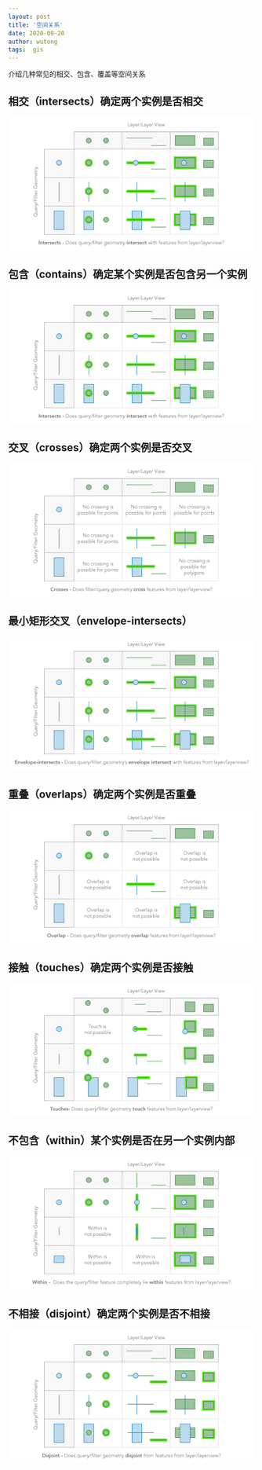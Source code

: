 ```yaml
---
layout: post
title: '空间关系'
date: 2020-09-20
author: wutong
tags:  gis
---
```


介绍几种常见的相交、包含、覆盖等空间关系

## 相交（intersects）确定两个实例是否相交

![](/screenshot/2020-09-22/intersects.png)

## 包含（contains）确定某个实例是否包含另一个实例

![](/screenshot/2020-09-22/intersects.png)

## 交叉（crosses）确定两个实例是否交叉

![](/screenshot/2020-09-22/crosses.png)

## 最小矩形交叉（envelope-intersects）

![](/screenshot/2020-09-22/envelope-intersects.png)

## 重叠（overlaps）确定两个实例是否重叠

![](/screenshot/2020-09-22/overlap.png)

## 接触（touches）确定两个实例是否接触

![](/screenshot/2020-09-22/touches.png)

## 不包含（within）某个实例是否在另一个实例内部

![](/screenshot/2020-09-22/within.png)

## 不相接（disjoint）确定两个实例是否不相接

![](/screenshot/2020-09-22/disjoint.png)

